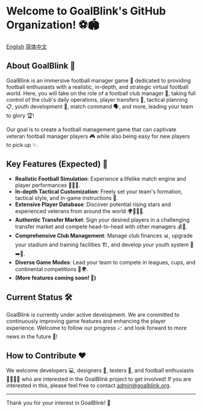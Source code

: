 # Welcome to GoalBlink's GitHub Organization! ⚽️🏟️
[English](http://github.com/GoalBlink/.github/blob/main/profile/README.md)
[简体中文](http://github.com/GoalBlink/.github/blob/main/profile/README_CN.md)

## About GoalBlink 🚀

GoalBlink is an immersive football manager game 🥅 dedicated to providing football enthusiasts with a realistic, in-depth, and strategic virtual football world. Here, you will take on the role of a football club manager 👔, taking full control of the club's daily operations, player transfers 🔄, tactical planning 📋, youth development 🌱, match command 🗣️, and more, leading your team to glory 🏆!

Our goal is to create a football management game that can captivate veteran football manager players 🎮 while also being easy for new players to pick up ✨.

## Key Features (Expected) 🌟

* **Realistic Football Simulation**: Experience a lifelike match engine and player performances 🏃‍♂️💨.
* **In-depth Tactical Customization**: Freely set your team's formation, tactical style, and in-game instructions 🧠.
* **Extensive Player Database**: Discover potential rising stars and experienced veterans from around the world 🌍🧑‍🤝‍🧑.
* **Authentic Transfer Market**: Sign your desired players in a challenging transfer market and compete head-to-head with other managers 💰🤝.
* **Comprehensive Club Management**: Manage club finances 📊, upgrade your stadium and training facilities 🏗️, and develop your youth system 👶➡️🌟.
* **Diverse Game Modes**: Lead your team to compete in leagues, cups, and continental competitions 🏅🌍.
* **(More features coming soon! 🤩)**

## Current Status 🛠️

GoalBlink is currently under active development. We are committed to continuously improving game features and enhancing the player experience. Welcome to follow our progress 📈 and look forward to more news in the future 📢!

## How to Contribute ❤️

We welcome developers 💻, designers 🎨, testers 🧪, and football enthusiasts 🙋‍♀️🙋‍♂️ who are interested in the GoalBlink project to get involved! If you are interested in this, please feel free to contact admin@goalblink.org.

---

Thank you for your interest in GoalBlink! 🙏